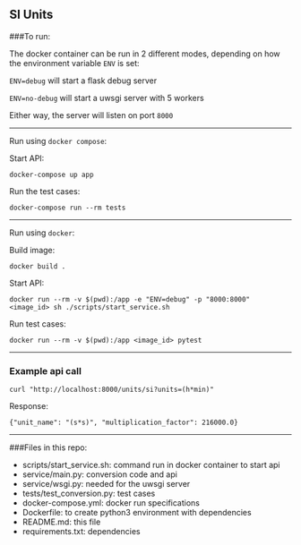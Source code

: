 SI Units
-

###To run:

The docker container can be run in 2 different modes, depending on how the environment variable `ENV` is set:

`ENV=debug` will start a flask debug server

`ENV=no-debug` will start a uwsgi server with 5 workers

Either way, the server will listen on port `8000`

---
Run using `docker compose`:

Start API:
 

```docker-compose up app```

Run the test cases:

```docker-compose run --rm tests``` 

----
Run using `docker`:
 
Build image:

```docker build .```

Start API:
 

```docker run --rm -v $(pwd):/app -e "ENV=debug" -p "8000:8000" <image_id> sh ./scripts/start_service.sh```

Run test cases:

```docker run --rm -v $(pwd):/app <image_id> pytest```

---

### Example api call

```curl "http://localhost:8000/units/si?units=(h*min)"```

Response:

```{"unit_name": "(s*s)", "multiplication_factor": 216000.0}```

---
###Files in this repo:

- scripts/start_service.sh: command run in docker container to start api
- service/main.py: conversion code and api
- service/wsgi.py: needed for the uwsgi server
- tests/test_conversion.py: test cases
- docker-compose.yml: docker run specifications
- Dockerfile: to create python3 environment with dependencies
- README.md: this file
- requirements.txt: dependencies 
